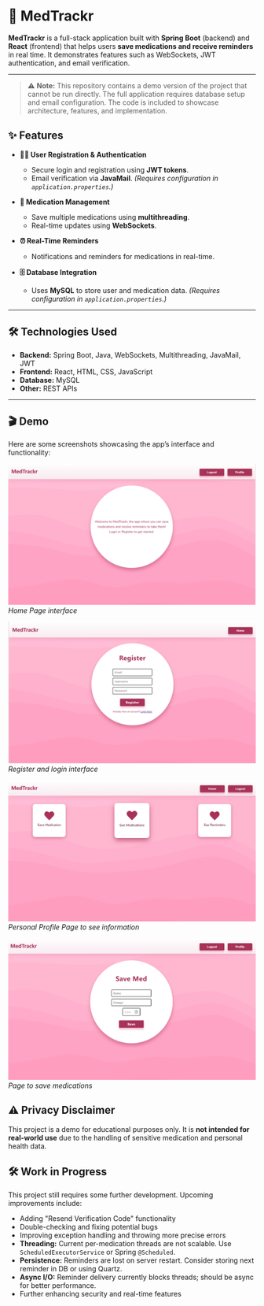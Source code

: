 # 💊 MedTrackr

**MedTrackr** is a full-stack application built with **Spring Boot** (backend) and **React** (frontend) that helps users **save medications and receive reminders** in real time. It demonstrates features such as WebSockets, JWT authentication, and email verification.

---

> ⚠️ **Note:** This repository contains a demo version of the project that cannot be run directly. The full application requires database setup and email configuration. The code is included to showcase architecture, features, and implementation.

## ✨ Features

- **🧑‍💻 User Registration & Authentication**  
  - Secure login and registration using **JWT tokens**.  
  - Email verification via **JavaMail**. *(Requires configuration in `application.properties`.)*  

- **💊 Medication Management**  
  - Save multiple medications using **multithreading**.  
  - Real-time updates using **WebSockets**.  

- **⏰ Real-Time Reminders**  
  - Notifications and reminders for medications in real-time.  

- **🗄️ Database Integration**  
  - Uses **MySQL** to store user and medication data. *(Requires configuration in `application.properties`.)*    

---

## 🛠️ Technologies Used

- **Backend:** Spring Boot, Java, WebSockets, Multithreading, JavaMail, JWT  
- **Frontend:** React, HTML, CSS, JavaScript  
- **Database:** MySQL  
- **Other:** REST APIs

---

## 🎬 Demo

Here are some screenshots showcasing the app’s interface and functionality:

![Home Page](demo-images/home-page.png)  
*Home Page interface*

![Register Page](demo-images/register-page.png)  
*Register and login interface*

![Personal Profile Page](demo-images/profile-page.png)  
*Personal Profile Page to see information*

![Save Medication](demo-images/save-medications-page.png)  
*Page to save medications*

## ⚠️ Privacy Disclaimer
This project is a demo for educational purposes only. It is **not intended for real-world use** due to the handling of sensitive medication and personal health data.

## 🛠️ Work in Progress
This project still requires some further development. Upcoming improvements include:
- Adding "Resend Verification Code" functionality
- Double-checking and fixing potential bugs
- Improving exception handling and throwing more precise errors
- **Threading:** Current per-medication threads are not scalable. Use `ScheduledExecutorService` or Spring `@Scheduled`.
- **Persistence:** Reminders are lost on server restart. Consider storing next reminder in DB or using Quartz.
- **Async I/O:** Reminder delivery currently blocks threads; should be async for better performance.
- Further enhancing security and real-time features
